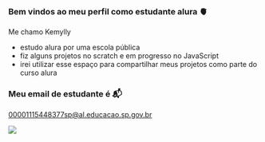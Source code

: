 ### Bem vindos ao meu perfil como estudante alura 🫀

Me chamo Kemylly

- estudo alura por uma escola pública
- fiz alguns projetos no scratch e em progresso no JavaScript
- irei utilizar esse espaço para compartilhar meus projetos como parte do curso alura

### Meu email de estudante é 📬

00001115448377sp@al.educacao.sp.gov.br

![](https://media.tenor.com/CVOoi1PbEkMAAAAi/lilo-and-stitch-animation.gif)
